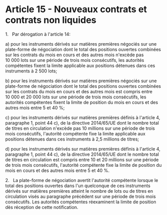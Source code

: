 # Article 15 - Nouveaux contrats et contrats non liquides


1.   Par dérogation à l'article 14:

a) pour les instruments dérivés sur matières premières négociés sur une plate-forme de négociation dont le total des positions ouvertes combinées sur les contrats du mois en cours et des autres mois n'excède pas 10 000 lots sur une période de trois mois consécutifs, les autorités compétentes fixent la limite applicable aux positions détenues dans ces instruments à 2 500 lots;

b) pour les instruments dérivés sur matières premières négociés sur une plate-forme de négociation dont le total des positions ouvertes combinées sur les contrats du mois en cours et des autres mois est compris entre 10 000 et 20 000 lots sur une période de trois mois consécutifs, les autorités compétentes fixent la limite de position du mois en cours et des autres mois entre 5 et 40 %;

c) pour les instruments dérivés sur matières premières définis à l'article 4, paragraphe 1, point 44 c), de la directive 2014/65/UE dont le nombre total de titres en circulation n'excède pas 10 millions sur une période de trois mois consécutifs, l'autorité compétente fixe la limite applicable aux positions détenues dans ces instruments à 2,5 millions de titres;

d) pour les instruments dérivés sur matières premières définis à l'article 4, paragraphe 1, point 44 c), de la directive 2014/65/UE dont le nombre total de titres en circulation est compris entre 10 et 20 millions sur une période de trois mois consécutifs, l'autorité compétente fixe la limite de position du mois en cours et des autres mois entre 5 et 40 %.

2.   La plate-forme de négociation avertit l'autorité compétente lorsque le total des positions ouvertes dans l'un quelconque de ces instruments dérivés sur matières premières atteint le nombre de lots ou de titres en circulation visés au paragraphe précédent sur une période de trois mois consécutifs. Les autorités compétentes réexaminent la limite de position dès réception de cette notification.
